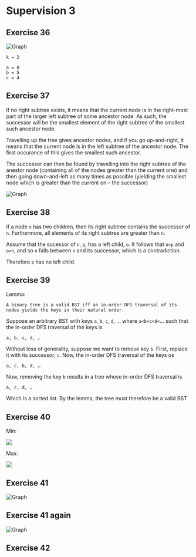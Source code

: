 # Supervision 3

## Exercise 36

![Graph](https://raw.githubusercontent.com/slippedandmissed/Supervisions/master/Algorithms/Supervision%203/imgs/36.svg)

```
k = 2

a = 0
b = 5
c = 4
```

##  Exercise 37

If no right subtree exists, it means that the current node is in the right-most part of the larger left subtree of some ancestor node. As such, the successor will be the smallest element of the right subtree of the smallest such ancestor node.

Travelling up the tree gives ancestor nodes, and if you go up-and-right, it means that the current node is in the left subtree of the ancestor node. The first occurance of this gives the smallest such ancestor.

The successor can then be found by travelling into the right subtree of the anestor node (containing all of the nodes greater than the current one) and then going down-and-left as many times as possible (yielding the smallest node which is greater than the current on &ndash; the successor)

![Graph](https://raw.githubusercontent.com/slippedandmissed/Supervisions/master/Algorithms/Supervision%203/imgs/37.svg)

## Exercise 38

If a node `n` has two children, then its right subtree contains the successor of `n`. Furthermore, all elements of its right subtree are greater than `n`.

Assume that the sucessor of `n`, `p`, has a left child, `o`. It follows that `o<p` and `o>n`, and so `o` falls between `n` and its successor, which is a contradiction.

Therefore `p` has no left child.

## Exercise 39

Lemma:

    A binary tree is a valid BST iff an in-order DFS traversal of its nodes yields the keys in their natural order.

Suppose an arbitrary BST with keys `a`, `b`, `c`, `d`, &hellip;
where `a<b<c<d<`&hellip; such that the in-order DFS traversal of the keys is

    a, b, c, d, …

Without loss of generality, suppose we want to remove key `b`. First, replace it with its successor, `c`. Now, the in-order DFS traversal of the keys os

    a, c, b, d, …

Now, removing the key `b` results in a tree whose in-order DFS traversal is

    a, c, d, …

Which is a sorted list. By the lemma, the tree must therefore be a valid BST

## Exercise 40

Min:

![](https://latex.codecogs.com/gif.latex?2^{\left&space;\lceil&space;\frac{h}{2}&space;\right&space;\rceil&space;&plus;&space;2}&space;-&space;3&space;-&space;2&space;(h&space;\mod{2}))

Max:

![](https://latex.codecogs.com/gif.latex?2^{h+1}-1)

## Exercise 41

![Graph](https://raw.githubusercontent.com/slippedandmissed/Supervisions/master/Algorithms/Supervision%203/imgs/41.svg)

## Exercise 41 again

![Graph](https://raw.githubusercontent.com/slippedandmissed/Supervisions/master/Algorithms/Supervision%203/imgs/41-2.svg)

## Exercise 42

